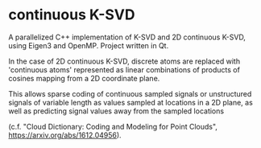 # continuous K-SVD
A parallelized C++ implementation of K-SVD and 2D continuous K-SVD, using Eigen3 and OpenMP. Project written in Qt.

In the case of 2D continuous K-SVD, discrete atoms are replaced  with 'continuous atoms' represented as linear combinations of products of cosines mapping from a 2D coordinate plane. 

This allows sparse coding of continuous sampled signals or unstructured signals of variable length as values sampled at locations in a 2D plane, as well as predicting signal values away from the sampled locations 

(c.f. "Cloud Dictionary: Coding and Modeling for Point Clouds",  https://arxiv.org/abs/1612.04956).
